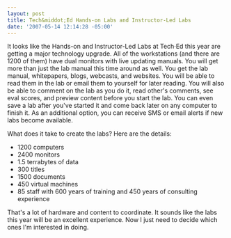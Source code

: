 ```yaml
---
layout: post
title: Tech&middot;Ed Hands-on Labs and Instructor-Led Labs
date: '2007-05-14 12:14:28 -05:00'
---
```


It looks like the Hands-on and Instructor-Led Labs at Tech·Ed this year are getting a major technology upgrade. All of the workstations (and there are 1200 of them) have dual monitors with live updating manuals. You will get more than just the lab manual this time around as well. You get the lab manual, whitepapers, blogs, webcasts, and websites. You will be able to read them in the lab or email them to yourself for later reading. You will also be able to comment on the lab as you do it, read other's comments, see eval scores, and preview content before you start the lab. You can even save a lab after you've started it and come back later on any computer to finish it. As an additional option, you can receive SMS or email alerts if new labs become available.

What does it take to create the labs? Here are the details:

*   1200 computers
*   2400 monitors
*   1.5 terrabytes of data
*   300 titles
*   1500 documents
*   450 virtual machines
*   85 staff with 600 years of training and 450 years of consulting experience 

That's a lot of hardware and content to coordinate. It sounds like the labs this year will be an excellent experience. Now I just need to decide which ones I'm interested in doing. 
